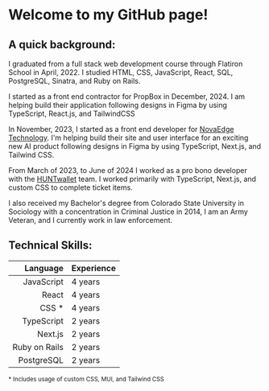 # Welcome to my GitHub page!

## A quick background:
I graduated from a full stack web development course through Flatiron School in April, 2022. I studied HTML, CSS, JavaScript, React, SQL, PostgreSQL, Sinatra, and Ruby on Rails.

I started as a front end contractor for PropBox in December, 2024. I am helping build their application following designs in Figma by using TypeScript, React.js, and TailwindCSS

In November, 2023, I started as a front end developer for [NovaEdge Technology](https://www.novaedgeusa.com/). I'm helping build their site and user interface for an exciting new AI product following designs in Figma by using TypeScript, Next.js, and Tailwind CSS.

From March of 2023, to June of 2024 I worked as a pro bono developer with the [HUNTwallet](https://www.huntwallet.com/) team. I worked primarily with TypeScript, Next.js, and custom CSS to complete ticket items.

I also received my Bachelor's degree from Colorado State University in Sociology with a concentration in Criminal Justice in 2014, I am an Army Veteran, and I currently work in law enforcement. 

<!-- trophy case is not functioning right now
## Trophy Case:
[![trophy](https://github-profile-trophy.vercel.app/?username=mkienbus&theme=onedark&rank=SSS,SS,S,AAA,AA,A,B,C)](https://github.com/ryo-ma/github-profile-trophy)
-->

## Technical Skills:
| Language | Experience |
|-----:|---------------|
|     JavaScript | 4 years |
|     React | 4 years |
|     CSS * | 4 years |
|     TypeScript | 2 years |
|     Next.js | 2 years |
|     Ruby on Rails | 2 years |
|     PostgreSQL | 2 years |

<sub>* Includes usage of custom CSS, MUI, and Tailwind CSS</sub>
